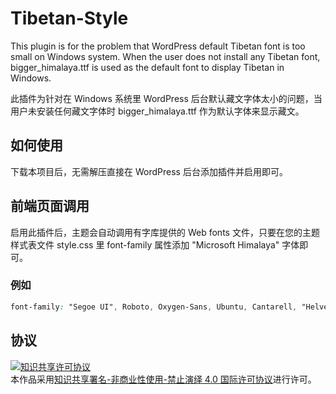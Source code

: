 # Tibetan-Style

This plugin is for the problem that WordPress default Tibetan font is too small on Windows system. When the user does not install any Tibetan font, bigger_himalaya.ttf is used as the default font to display Tibetan in Windows.

此插件为针对在 Windows 系统里 WordPress 后台默认藏文字体太小的问题，当用户未安装任何藏文字体时 bigger_himalaya.ttf 作为默认字体来显示藏文。

## 如何使用
下载本项目后，无需解压直接在 WordPress 后台添加插件并启用即可。

## 前端页面调用
启用此插件后，主题会自动调用有字库提供的 Web fonts 文件，只要在您的主题样式表文件 style.css 里 font-family 属性添加 "Microsoft Himalaya" 字体即可。

### 例如
```css
font-family: "Segoe UI", Roboto, Oxygen-Sans, Ubuntu, Cantarell, "Helvetica Neue", Kailasa, "Microsoft Himalaya", sans-serif;
```

## 协议

<a rel="license" href="http://creativecommons.org/licenses/by-nc-nd/4.0/"><img alt="知识共享许可协议" style="border-width:0" src="https://i.creativecommons.org/l/by-nc-nd/4.0/88x31.png" /></a><br />本作品采用<a rel="license" href="http://creativecommons.org/licenses/by-nc-nd/4.0/">知识共享署名-非商业性使用-禁止演绎 4.0 国际许可协议</a>进行许可。